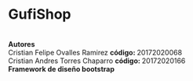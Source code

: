 # GufiShop
<BR>
<b>
Autores
</b>
<BR>
  Cristian Felipe Ovalles Ramirez <b> código: </b> 20172020068
<BR>
Cristian Andres Torres Chaparro <b> código: </b> 20172020166
<BR>
<b> Framework de diseño bootstrap </b>
